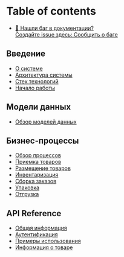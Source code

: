 # Table of contents

* [📢 Нашли баг в документации?\
  Создайте issue здесь: Сообщить о баге](https://github.com/kreotiff-dev/wms-docs/issues)

## Введение

* [О системе](README.md)
* [Архитектура системы](introduction/architecture.md)
* [Стек технологий](introduction/tech-stack.md)
* [Начало работы](introduction/getting-started.md)

## Модели данных

* [Обзор моделей данных](data-models/overview.md)

## Бизнес-процессы

* [Обзор процессов](processes/overview.md)
* [Приемка товаров](processes/receiving.md)
* [Размещение товаров](processes/placement.md)
* [Инвентаризация](processes/inventory-management.md)
* [Сборка заказов](processes/order-picking.md)
* [Упаковка](processes/packing.md)
* [Отгрузка](processes/shipping.md)

## API Reference

* [Общая информация](api/overview.md)
* [Аутентификация](api/authentication.md)
* [Примеры использования](api/examples.md)
* [Информация о товаре](api-reference/informaciya-o-tovare.md)
